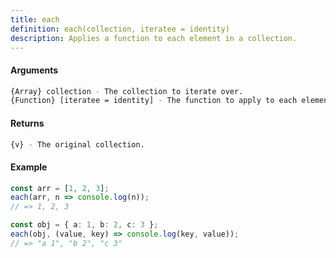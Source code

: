 ```yaml
---
title: each
definition: each(collection, iteratee = identity)
description: Applies a function to each element in a collection.
---
```


#### Arguments

```bash
{Array} collection - The collection to iterate over.
{Function} [iteratee = identity] - The function to apply to each element.
```

#### Returns

```bash
{v} - The original collection.
```

#### Example

```ts
const arr = [1, 2, 3];
each(arr, n => console.log(n));
// => 1, 2, 3

const obj = { a: 1, b: 2, c: 3 };
each(obj, (value, key) => console.log(key, value));
// => "a 1", "b 2", "c 3"
```